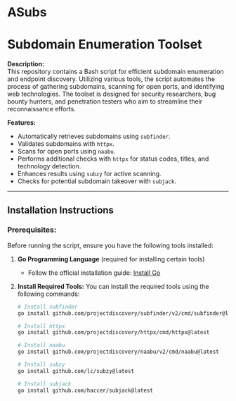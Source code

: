 # ASubs
# Subdomain Enumeration Toolset

**Description:**  
This repository contains a Bash script for efficient subdomain enumeration and endpoint discovery. Utilizing various tools, the script automates the process of gathering subdomains, scanning for open ports, and identifying web technologies. The toolset is designed for security researchers, bug bounty hunters, and penetration testers who aim to streamline their reconnaissance efforts.

**Features:**
- Automatically retrieves subdomains using `subfinder`.
- Validates subdomains with `httpx`.
- Scans for open ports using `naabu`.
- Performs additional checks with `httpx` for status codes, titles, and technology detection.
- Enhances results using `subzy` for active scanning.
- Checks for potential subdomain takeover with `subjack`.

---

## Installation Instructions

### Prerequisites:
Before running the script, ensure you have the following tools installed:

1. **Go Programming Language** (required for installing certain tools)
   - Follow the official installation guide: [Install Go](https://golang.org/doc/install)

2. **Install Required Tools:**
   You can install the required tools using the following commands:

   ```bash
   # Install subfinder
   go install github.com/projectdiscovery/subfinder/v2/cmd/subfinder@latest

   # Install httpx
   go install github.com/projectdiscovery/httpx/cmd/httpx@latest

   # Install naabu
   go install github.com/projectdiscovery/naabu/v2/cmd/naabu@latest

   # Install subzy
   go install github.com/lc/subzy@latest

   # Install subjack
   go install github.com/haccer/subjack@latest
